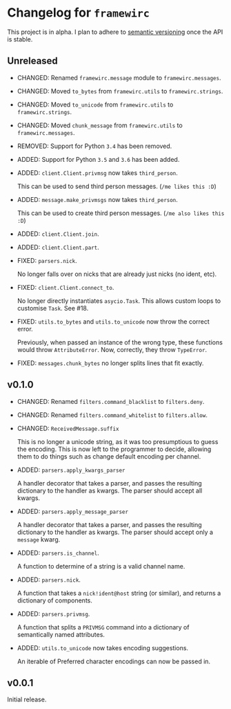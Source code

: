 # Changelog for `framewirc`

This project is in alpha. I plan to adhere to [semantic versioning][semver]
once the API is stable.

## Unreleased
- CHANGED: Renamed `framewirc.message` module to `framewirc.messages`.

- CHANGED: Moved `to_bytes` from `framewirc.utils` to `framewirc.strings`.

- CHANGED: Moved `to_unicode` from `framewirc.utils` to `framewirc.strings`.

- CHANGED: Moved `chunk_message` from `framewirc.utils` to `framewirc.messages`.

- REMOVED: Support for Python `3.4` has been removed.

- ADDED: Support for Python `3.5` and `3.6` has been added.

- ADDED: `client.Client.privmsg` now takes `third_person`.

  This can be used to send third person messages. (`/me likes this :D`)

- ADDED: `message.make_privmsgs` now takes `third_person`.

  This can be used to create third person messages. (`/me also likes this :D`)

- ADDED: `client.Client.join`.

- ADDED: `client.Client.part`.

- FIXED: `parsers.nick`.

  No longer falls over on nicks that are already just nicks (no ident, etc).

- FIXED: `client.Client.connect_to`.

  No longer directly instantiates `asycio.Task`. This allows custom loops to
  customise `Task`. See #18.

- FIXED: `utils.to_bytes` and `utils.to_unicode` now throw the correct error.

  Previously, when passed an instance of the wrong type, these functions would
  throw `AttributeError`. Now, correctly, they throw `TypeError`.

- FIXED: `messages.chunk_bytes` no longer splits lines that fit exactly.

## v0.1.0

- CHANGED: Renamed `filters.command_blacklist` to `filters.deny`.

- CHANGED: Renamed `filters.command_whitelist` to `filters.allow`.

- CHANGED: `ReceivedMessage.suffix`

  This is no longer a unicode string, as it was too presumptious to guess the
  encoding. This is now left to the programmer to decide, allowing them to do
  things such as change default encoding per channel.

- ADDED: `parsers.apply_kwargs_parser`

  A handler decorator that takes a parser, and passes the resulting dictionary
  to the handler as kwargs. The parser should accept all kwargs.

- ADDED: `parsers.apply_message_parser`

  A handler decorator that takes a parser, and passes the resulting dictionary
  to the handler as kwargs. The parser should accept only a `message` kwarg.

- ADDED: `parsers.is_channel`.

  A function to determine of a string is a valid channel name.

- ADDED: `parsers.nick`.

  A function that takes a `nick!ident@host` string (or similar), and returns a
  dictionary of components.

- ADDED: `parsers.privmsg`.

  A function that splits a `PRIVMSG` command into a dictionary of semantically
  named attributes.

- ADDED: `utils.to_unicode` now takes encoding suggestions.

  An iterable of Preferred character encodings can now be passed in.

## v0.0.1

Initial release.


[semver]: http://semver.org/spec/v2.0.0.html
